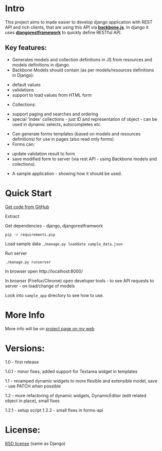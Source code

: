 Intro
=====

This project aims to made easier to develop django application with REST API and rich clients, that are using this API via **[backbone.js](http://backbonejs.org)**.  In django it uses **[djangorestframework](http://django-rest-framework.org)**  to quickly define RESTful API.

Key features:
-------------
- Generates models and collection definitions in JS from resources and models definitions in django.
- Backbone Models should contain (as per models/resources definitions in Django):
 * default values
 * validations
 * support to load values from HTML form
- Collections:
 * support paging and searches and ordering 
 * special 'index' collections - just ID and representation of object - can be used in dynamic selects, autocompletes etc.

- Can generate forms templates (based on models and resources definitions) for use in pages
  (also read only forms)
- Forms can:
 * update validation result to form
 * save modified form to server (via rest API - using Backbone models and colections).
- A sample application - showing how it should be used.


Quick Start
===========

[Get code from GitHub](https://github.com/izderadicka/rest2backbone/archive/master.zip)

Extract

Get dependencies - django, djangorestframwork

`pip -r requirements.pip`

Load sample data
`./manage.py loaddata sample_data.json`

Run server

`./manage.py runserver`

In browser open http://localhost:8000/

In browser (Firefox/Chrome) open developer tools - to see API requests to server - on load/change of models

Look into `sample_app` directory to see how to use.


More Info
=========

More info will be on [project page on my web](http://zderadicka.eu/projects/python/rest2backbone/) 
 

Versions:
========
1.0 - first release

1.0.1 - minor fixes, 
	added support for Textarea widget in templates

1.1 - revamped dynamic widgets to more flexible and extensible model,
    save - use PATCH when possible

1.2 - more refactoring of dynamic widgets,
DynamicEditor (edit related object in place),
small fixes

1.2.1 - setup script
1.2.2 - small fixes in forms-api


License:
=========
[BSD license](http://opensource.org/licenses/BSD-3-Clause) (same as Django)
